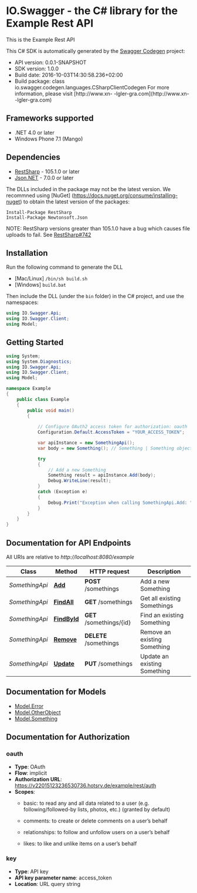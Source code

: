 # IO.Swagger - the C# library for the Example Rest API

This is the Example Rest API 

This C# SDK is automatically generated by the [Swagger Codegen](https://github.com/swagger-api/swagger-codegen) project:

- API version: 0.0.1-SNAPSHOT
- SDK version: 1.0.0
- Build date: 2016-10-03T14:30:58.236+02:00
- Build package: class io.swagger.codegen.languages.CSharpClientCodegen
    For more information, please visit [http://www.xn- -lgler-gra.com](http://www.xn- -lgler-gra.com)

## Frameworks supported
- .NET 4.0 or later
- Windows Phone 7.1 (Mango)

## Dependencies
- [RestSharp](https://www.nuget.org/packages/RestSharp) - 105.1.0 or later
- [Json.NET](https://www.nuget.org/packages/Newtonsoft.Json/) - 7.0.0 or later

The DLLs included in the package may not be the latest version. We recommned using [NuGet] (https://docs.nuget.org/consume/installing-nuget) to obtain the latest version of the packages:
```
Install-Package RestSharp
Install-Package Newtonsoft.Json
```

NOTE: RestSharp versions greater than 105.1.0 have a bug which causes file uploads to fail. See [RestSharp#742](https://github.com/restsharp/RestSharp/issues/742)

## Installation
Run the following command to generate the DLL
- [Mac/Linux] `/bin/sh build.sh`
- [Windows] `build.bat`

Then include the DLL (under the `bin` folder) in the C# project, and use the namespaces:
```csharp
using IO.Swagger.Api;
using IO.Swagger.Client;
using Model;
```

## Getting Started

```csharp
using System;
using System.Diagnostics;
using IO.Swagger.Api;
using IO.Swagger.Client;
using Model;

namespace Example
{
    public class Example
    {
        public void main()
        {
            
            // Configure OAuth2 access token for authorization: oauth
            Configuration.Default.AccessToken = "YOUR_ACCESS_TOKEN";

            var apiInstance = new SomethingApi();
            var body = new Something(); // Something | Something object that needs to be added to database. 

            try
            {
                // Add a new Something
                Something result = apiInstance.Add(body);
                Debug.WriteLine(result);
            }
            catch (Exception e)
            {
                Debug.Print("Exception when calling SomethingApi.Add: " + e.Message );
            }
        }
    }
}
```

<a name="documentation-for-api-endpoints"></a>
## Documentation for API Endpoints

All URIs are relative to *http://localhost:8080/example*

Class | Method | HTTP request | Description
------------ | ------------- | ------------- | -------------
*SomethingApi* | [**Add**](docs/SomethingApi.md#add) | **POST** /somethings | Add a new Something
*SomethingApi* | [**FindAll**](docs/SomethingApi.md#findall) | **GET** /somethings | Get all existing Somethings
*SomethingApi* | [**FindById**](docs/SomethingApi.md#findbyid) | **GET** /somethings/{id} | Find an existing Something
*SomethingApi* | [**Remove**](docs/SomethingApi.md#remove) | **DELETE** /somethings | Remove an existing Something
*SomethingApi* | [**Update**](docs/SomethingApi.md#update) | **PUT** /somethings | Update an existing Something


<a name="documentation-for-models"></a>
## Documentation for Models

 - [Model.Error](docs/Error.md)
 - [Model.OtherObject](docs/OtherObject.md)
 - [Model.Something](docs/Something.md)


## Documentation for Authorization

### oauth

- **Type**: OAuth
- **Flow**: implicit
- **Authorization URL**: https://v22015123236530736.hotsrv.de/example/rest/auth
- **Scopes**: 
  - basic: to read any and all data related to a user (e.g. following/followed-by
 lists, photos, etc.) (granted by default)

  - comments: to create or delete comments on a user’s behalf
  - relationships: to follow and unfollow users on a user’s behalf
  - likes: to like and unlike items on a user’s behalf

### key

- **Type**: API key
- **API key parameter name**: access_token
- **Location**: URL query string

